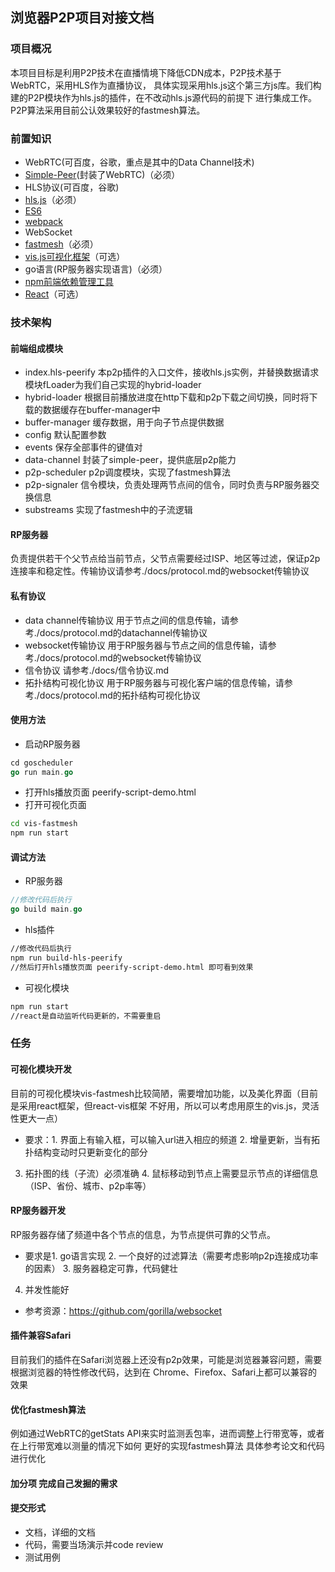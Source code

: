 ## 浏览器P2P项目对接文档

### 项目概况
本项目目标是利用P2P技术在直播情境下降低CDN成本，P2P技术基于WebRTC，采用HLS作为直播协议，
具体实现采用hls.js这个第三方js库。我们构建的P2P模块作为hls.js的插件，在不改动hls.js源代码的前提下
进行集成工作。P2P算法采用目前公认效果较好的fastmesh算法。

### 前置知识
- WebRTC(可百度，谷歌，重点是其中的Data Channel技术) 
- [Simple-Peer](https://github.com/feross/simple-peer)(封装了WebRTC)（必须）
- HLS协议(可百度，谷歌)
- [hls.js](https://github.com/video-dev/hls.js)（必须）
- [ES6](http://es6.ruanyifeng.com/)
- [webpack](http://webpack.github.io/)
- WebSocket
- [fastmesh](http://xueshu.baidu.com/s?wd=paperuri%3A%280a483ef567e6cffa731e9b37cfa152c8%29&filter=sc_long_sign&sc_ks_para=q%3DFast-Mesh%3A%20A%20Low-Delay%20High-Bandwidth%20Mesh%20for%20Peer-to-Peer%20Live%20Streaming&sc_us=568579752793288703&tn=SE_baiduxueshu_c1gjeupa&ie=utf-8)（必须）
- [vis.js可视化框架](http://visjs.org/)（可选）
- go语言(RP服务器实现语言)（必须）
- [npm前端依赖管理工具](https://www.npmjs.com/)
- [React](https://reactjs.org/)（可选）

### 技术架构
#### 前端组成模块
- index.hls-peerify
本p2p插件的入口文件，接收hls.js实例，并替换数据请求模块fLoader为我们自己实现的hybrid-loader
- hybrid-loader
根据目前播放进度在http下载和p2p下载之间切换，同时将下载的数据缓存在buffer-manager中
- buffer-manager
缓存数据，用于向子节点提供数据
- config
默认配置参数
- events
保存全部事件的键值对
- data-channel
封装了simple-peer，提供底层p2p能力
- p2p-scheduler
p2p调度模块，实现了fastmesh算法
- p2p-signaler
信令模块，负责处理两节点间的信令，同时负责与RP服务器交换信息
- substreams
实现了fastmesh中的子流逻辑

#### RP服务器
负责提供若干个父节点给当前节点，父节点需要经过ISP、地区等过滤，保证p2p连接率和稳定性。传输协议请参考./docs/protocol.md的websocket传输协议

#### 私有协议
- data channel传输协议
用于节点之间的信息传输，请参考./docs/protocol.md的datachannel传输协议
- websocket传输协议
用于RP服务器与节点之间的信息传输，请参考./docs/protocol.md的websocket传输协议
- 信令协议
请参考./docs/信令协议.md
- 拓扑结构可视化协议
用于RP服务器与可视化客户端的信息传输，请参考./docs/protocol.md的拓扑结构可视化协议

#### 使用方法
- 启动RP服务器
```go
cd goscheduler
go run main.go
```
- 打开hls播放页面 peerify-script-demo.html
- 打开可视化页面
```bash
cd vis-fastmesh
npm run start
```

#### 调试方法
- RP服务器
```go
//修改代码后执行
go build main.go
```
- hls插件
```bash
//修改代码后执行
npm run build-hls-peerify
//然后打开hls播放页面 peerify-script-demo.html 即可看到效果
```
- 可视化模块
```bash
npm run start
//react是自动监听代码更新的，不需要重启
```

### 任务
#### 可视化模块开发
目前的可视化模块vis-fastmesh比较简陋，需要增加功能，以及美化界面（目前是采用react框架，但react-vis框架
不好用，所以可以考虑用原生的vis.js，灵活性更大一点）
- 要求：1. 界面上有输入框，可以输入url进入相应的频道  2. 增量更新，当有拓扑结构变动时只更新变化的部分
3. 拓扑图的线（子流）必须准确  4. 鼠标移动到节点上需要显示节点的详细信息（ISP、省份、城市、p2p率等）

#### RP服务器开发
RP服务器存储了频道中各个节点的信息，为节点提供可靠的父节点。
- 要求是1. go语言实现  2. 一个良好的过滤算法（需要考虑影响p2p连接成功率的因素） 3. 服务器稳定可靠，代码健壮
4. 并发性能好
- 参考资源：https://github.com/gorilla/websocket

#### 插件兼容Safari
目前我们的插件在Safari浏览器上还没有p2p效果，可能是浏览器兼容问题，需要根据浏览器的特性修改代码，达到在
Chrome、Firefox、Safari上都可以兼容的效果

#### 优化fastmesh算法
例如通过WebRTC的getStats API来实时监测丢包率，进而调整上行带宽等，或者在上行带宽难以测量的情况下如何
更好的实现fastmesh算法
具体参考论文和代码进行优化

#### 加分项 完成自己发掘的需求

#### 提交形式
- 文档，详细的文档
- 代码，需要当场演示并code review
- 测试用例




